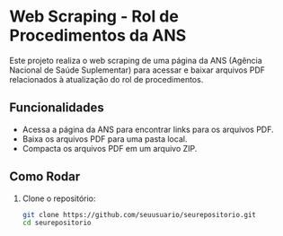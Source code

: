 # Web Scraping - Rol de Procedimentos da ANS

Este projeto realiza o web scraping de uma página da ANS (Agência Nacional de Saúde Suplementar) para acessar e baixar arquivos PDF relacionados à atualização do rol de procedimentos.

## Funcionalidades

- Acessa a página da ANS para encontrar links para os arquivos PDF.
- Baixa os arquivos PDF para uma pasta local.
- Compacta os arquivos PDF em um arquivo ZIP.

## Como Rodar

1. Clone o repositório:
   ```bash
   git clone https://github.com/seuusuario/seurepositorio.git
   cd seurepositorio
   ```
